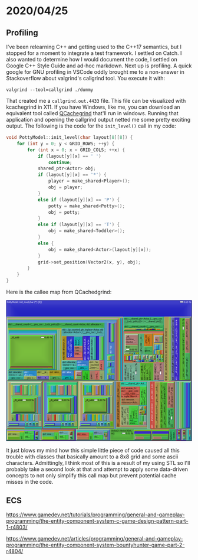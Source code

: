# 2020/04/25

## Profiling

I've been relearning C++ and getting used to the C++17 semantics, but I stopped for a moment to integrate a test framework. I settled on Catch. I also wanted to determine how I would document the code, I settled on Google C++ Style Guide and ad-hoc markdown. Next up is profiling. A quick google for GNU profiling in VSCode oddly brought me to a non-answer in Stackoverflow about valgrind's callgrind tool. You execute it with:

```
valgrind --tool=callgrind ./dummy
```

That created me a `callgrind.out.4433` file. This file can be visualized with kcachegrind in X11. If you have Windows, like me, you can download an equivalent tool called [QCachegrind](https://sourceforge.net/projects/qcachegrindwin/) that'll run in windows. Running that application and opening the callgrind output netted me some pretty exciting output. The following is the code for the `init_level()` call in my code:

```c++
void PottyModel::init_level(char layout[8][8]) {
    for (int y = 0; y < GRID_ROWS; ++y) {
        for (int x = 0; x < GRID_COLS; ++x) {
            if (layout[y][x] == ' ')
                continue;
            shared_ptr<Actor> obj;
            if (layout[y][x] == '*') {
                player = make_shared<Player>();
                obj = player;
            }
            else if (layout[y][x] == 'P') {
                potty = make_shared<Potty>();
                obj = potty;
            }
            else if (layout[y][x] == 'T') {
                obj = make_shared<Toddler>();
            }
            else {
                obj = make_shared<Actor>(layout[y][x]);
            }
            grid->set_position(Vector2(x, y), obj);
        }
    }
}
```

Here is the callee map from QCachedgrind:

![thing](kcachegrind-init_level.png)

It just blows my mind how this simple little piece of code caused all this trouble with classes that basically amount to a 8x8 grid and some ascii characters. Admittingly, I think most of this is a result of my using STL so I'll probably take a second look at that and attempt to apply some data-driven concepts to not only simplify this call map but prevent potential cache misses in the code. 

## ECS

https://www.gamedev.net/tutorials/programming/general-and-gameplay-programming/the-entity-component-system-c-game-design-pattern-part-1-r4803/

https://www.gamedev.net/articles/programming/general-and-gameplay-programming/the-entity-component-system-bountyhunter-game-part-2-r4804/